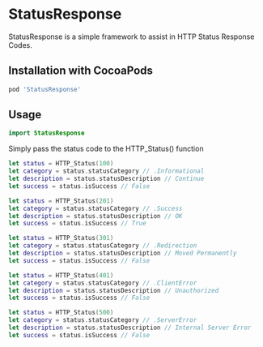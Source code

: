 # StatusResponse

StatusResponse is a simple framework to assist in HTTP Status Response Codes.

## Installation with CocoaPods

```ruby
pod 'StatusResponse'
```

## Usage

```swift
import StatusResponse
```

Simply pass the status code to the HTTP_Status() function

```swift
let status = HTTP_Status(100)
let category = status.statusCategory // .Informational
let description = status.statusDescription // Continue
let success = status.isSuccess // False
```

```swift
let status = HTTP_Status(201)
let category = status.statusCategory // .Success
let description = status.statusDescription // OK
let success = status.isSuccess // True
```

```swift
let status = HTTP_Status(301)
let category = status.statusCategory // .Redirection
let description = status.statusDescription // Moved Permanently
let success = status.isSuccess // False
```

```swift
let status = HTTP_Status(401)
let category = status.statusCategory // .ClientError
let description = status.statusDescription // Unauthorized
let success = status.isSuccess // False
```

```swift
let status = HTTP_Status(500)
let category = status.statusCategory // .ServerError
let description = status.statusDescription // Internal Server Error
let success = status.isSuccess // False
```

